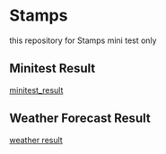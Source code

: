 # Stamps

this repository for Stamps mini test only

## Minitest Result
[minitest_result](./minitest_result.png)

## Weather Forecast Result 
[weather result](./weather_api_result.png)
